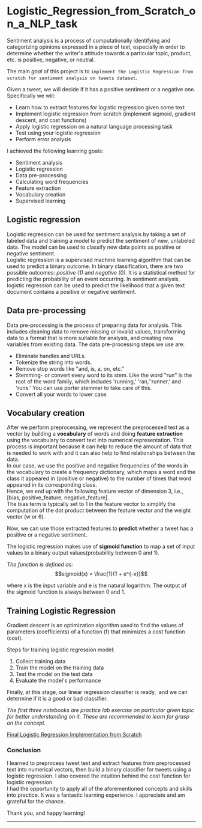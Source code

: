 # Logistic_Regression_from_Scratch_on_a_NLP_task
Sentiment analysis is a process of computationally identifying and categorizing opinions expressed in a piece of text, especially in order to determine whether the writer's attitude towards a particular topic, product, etc. is positive, negative, or neutral.

The main *goal* of this project is to `implement the Logistic Regression from scratch for sentiment analysis on tweets dataset`.

Given a tweet, we will decide if it has a positive sentiment or a negative one. Specifically we will:

* Learn how to extract features for logistic regression given some text
* Implement logistic regression from scratch (implement sigmoid, gradient descent, and cost functions)
* Apply logistic regression on a natural language processing task
* Test using your logistic regression
* Perform error analysis

I achieved the following learning goals:
* Sentiment analysis
* Logistic regression
* Data pre-processing
* Calculating word frequencies
* Feature extraction
* Vocabulary creation
* Supervised learning

## Logistic regression
Logistic regression can be used for sentiment analysis by taking a set of labeled data and training a model to predict the sentiment of new, unlabeled data. The model can be used to classify new data points as positive or negative sentiment.<br>
Logistic regression is a supervised machine learning algorithm that can be used to predict a binary outcome. In binary classification, there are two possible outcomes: *positive (1)* and *negative (0)*. It is a statistical method for predicting the probability of an event occurring. In sentiment analysis, logistic regression can be used to predict the likelihood that a given text document contains a positive or negative sentiment.

## Data pre-processing
Data pre-processing is the process of preparing data for analysis. This includes cleaning data to remove missing or invalid values, transforming data to a format that is more suitable for analysis, and creating new variables from existing data.
The data pre-processing steps we use are:
* Eliminate handles and URLs.
* Tokenize the string into words.
* Remove stop words like "and, is, a, on, etc."
* Stemming- or convert every word to its stem. Like the word "run" is the root of the word family, which includes 'running,' 'ran,''runner,' and 'runs.' You can use porter stemmer to take care of this.
* Convert all your words to lower case.

## Vocabulary creation
After we perform preprocessing, we represent the preprocessed text as a vector by building a **vocabulary** of words and doing **feature extraction** using the vocabulary to convert text into numerical representation. This process is important because it can help to reduce the amount of data that is needed to work with and it can also help to find relationships between the data.<br>
In our case, we use the positive and negative frequencies of the words in the vocabulary to create a frequency dictionary, which maps a word and the class it appeared in (positive or negative) to the number of times that word appeared in its corresponding class.<br>
Hence, we end up with the following feature vector of dimension 3, i.e., [bias, positive_feature, negative_feature]. <br>
The bias term is typically set to 1 in the feature vector to simplify the computation of the dot product between the feature vector and the weight vector (w or θ).

Now, we can use those extracted features to **predict** whether a tweet has a positive or a negative sentiment. 

The logistic regression makes use of **sigmoid function** to map a set of input values to a binary output values(probability between 0 and 1).

*The function is defined as:*
$$sigmoid(x) = \frac{1}{1 + e^{-x}}$$

where x is the input variable and e is the natural logarithm. The output of the sigmoid function is always between 0 and 1.

## Training Logistic Regression

Gradient descent is an optimization algorithm used to find the values of parameters (coefficients) of a function (f) that minimizes a cost function (cost).<br>

Steps for training logistic regression model:
1. Collect training data
2. Train the model on the training data
3. Test the model on the test data
4. Evaluate the model's performance<br>

Finally, at this stage, our linear regression classifier is ready, 
and we can determine if it is a good or bad classifier.
<br>

*The first three notebooks are practice lab exercise on particular given topic for better understanding on it. These are recommended to learn for grasp on the concept.*

<a href="https://github.com/yashuv/Logistic_Regression_from_Scratch_on_a_NLP_task/blob/main/Logistic_Regression_from_scratch_for_sentiment_analysis.ipynb">Final Logistic Regression Implementation from Scratch</a>

### Conclusion
I learned to preprocess tweet text and extract features from preprocessed text into numerical vectors, then build a binary classifier for tweets using a logistic regression. I also covered the intuition behind the cost function for logistic regression. <br>
I had the opportunity to apply all of the aforementioned concepts and skills into practice. It was a fantastic learning experience. I appreciate and am grateful for the chance.

Thank you, and happy learning!<br>

---
